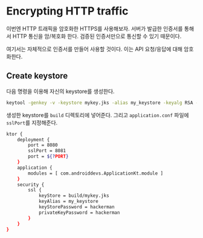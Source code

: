 # Encrypting HTTP traffic

이번엔 HTTP 트래픽을 암호화한 HTTPS를 사용해보자. 서버가 발급한 인증서를 통해서 HTTP 통신을 암/복호화 한다. 검증된 인증서만으로 통신할 수 있기 때문이다.

여기서는 자체적으로 인증서를 만들어 사용할 것이다. 이는 API 요청/응답에 대해 암호화한다.

## Create keystore

다음 명령을 이용해 자신의 keystore를 생성한다.

```bash
keytool -genkey -v -keystore mykey.jks -alias my_keystore -keyalg RSA -keysize 4096
```

생성한 keystore를 `build` 디렉토리에 넣어준다. 그리고 `application.conf` 파일에 `sslPort`를 지정해준다.

```bash
ktor {
    deployment {
        port = 8080
        sslPort = 8081
        port = ${?PORT}
    }
    application {
        modules = [ com.androiddevs.ApplicationKt.module ]
    }
    security {
        ssl {
            keyStore = build/mykey.jks
            keyAlias = my_keystore
            keyStorePassword = hackerman
            privateKeyPassword = hackerman
        }
    }
}
```
